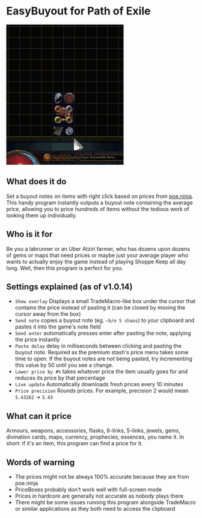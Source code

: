 # EasyBuyout for Path of Exile

![EasyBuyout](screenshots/action.gif)

## What does it do
Set a buyout notes on items with right click based on prices from [poe.ninja](http://poe.ninja). This handy program instantly outputs a buyout note containing the average price, allowing you to price hundreds of items without the tedious work of looking them up individually.

## Who is it for
Be you a labrunner or an Uber Atziri farmer, who has dozens upon dozens of gems or maps that need prices or maybe just your average player who wants to actually enjoy the game instead of playing Shoppe Keep all day long. Well, then this program is perfect for you.

## Settings explained (as of v1.0.14)
* `Show overlay` Displays a small TradeMacro-like box under the cursor that contains the price instead of pasting it (can be closed by moving the cursor away from the box)
* `Send note` copies a buyout note (eg. `~b/o 5 chaos`) to your clipboard and pastes it into the game's note field
* `Send enter` automatically presses enter after pasting the note, applying the price instantly
* `Paste delay` delay in milliseconds between clicking and pasting the buyout note. Required as the premium stash's price menu takes some time to open. If the buyout notes are not being pasted, try incrementing this value by 50 until you see a change.
* `Lower price by #%` takes whatever price the item usually goes for and reduces its price by that percentage
* `Live update` Automatically downloads fresh prices every 10 minutes
* `Price precision` Rounds prices. For example, precision 2 would mean `5.43262` -> `5.43`

## What can it price
Armours, weapons, accessories, flasks, 6-links, 5-links, jewels, gems, divination cards, maps, currency, prophecies, essences, you name it. In short: if it's an item, this program can find a price for it.

## Words of warning
* The prices might not be always 100% accurate because they are from poe.ninja
* PriceBoxes probably don't work well with full-screen mode
* Prices in hardcore are generally not accurate as nobody plays there
* There might be some issues running this program alongside TradeMacro or similar applications as they both need to access the clipboard
